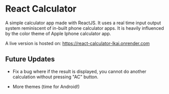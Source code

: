 # React Calculator

A simple calculator app made with ReactJS. It uses a real time input output system reminiscent of in-built phone calculator apps. It is heavily influenced by the color theme of Apple Iphone calculator app.

A live version is hosted on: https://react-calculator-lkai.onrender.com

## Future Updates

- Fix a bug where if the result is displayed, you cannot do another calculation without pressing "AC" button.

- More themes (time for Android!)